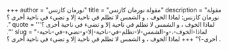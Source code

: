 +++
author = "نورمان كازنس"
title = "مقولة نورمان كازنس"
description = "مقولة نورمان كازنس: لماذا الخوف ، و الشمس لا تظلم في ناحية إلا و تضيء في ناحية أخرى ؟ ."
quote = '''لماذا الخوف ، و الشمس لا تظلم في ناحية إلا و تضيء في ناحية أخرى ؟ .'''
slug = "لماذا-الخوف-،-و-الشمس-لا-تظلم-في-ناحية-إلا-و-تضيء-في-ناحية-أخرى-؟"
+++
لماذا الخوف ، و الشمس لا تظلم في ناحية إلا و تضيء في ناحية أخرى ؟ .
